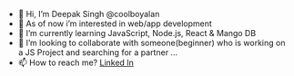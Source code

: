 - 👋 Hi, I’m Deepak Singh @coolboyalan
- 👀 As of now i’m interested in web/app development
- 🌱 I’m currently learning JavaScript, Node.js, React & Mango DB
- 💞️ I’m looking to collaborate with someone(beginner) who is working on a JS Project and searching for a partner ...
- 📫 How to reach me? <a href="https://linkedin.com/in/deepaksinghyadav">Linked In</a>

<!---
coolboyalan/coolboyalan is a ✨ special ✨ repository because its `README.md` (this file) appears on your GitHub profile.
You can click the Preview link to take a look at your changes.
--->
